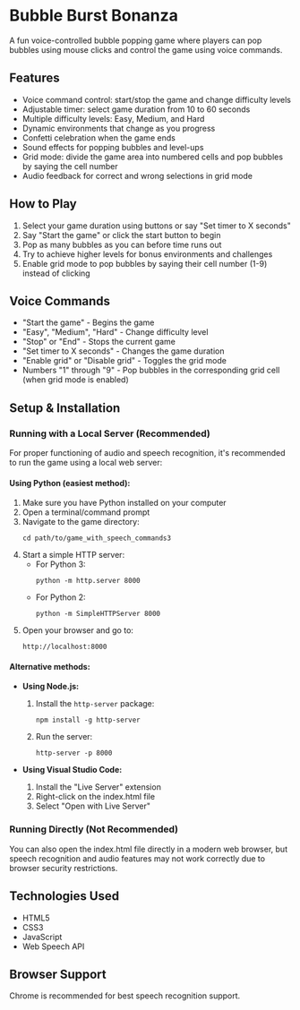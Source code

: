 # Bubble Burst Bonanza

A fun voice-controlled bubble popping game where players can pop bubbles using mouse clicks and control the game using voice commands.

## Features

- Voice command control: start/stop the game and change difficulty levels
- Adjustable timer: select game duration from 10 to 60 seconds
- Multiple difficulty levels: Easy, Medium, and Hard
- Dynamic environments that change as you progress
- Confetti celebration when the game ends
- Sound effects for popping bubbles and level-ups
- Grid mode: divide the game area into numbered cells and pop bubbles by saying the cell number
- Audio feedback for correct and wrong selections in grid mode

## How to Play

1. Select your game duration using buttons or say "Set timer to X seconds"
2. Say "Start the game" or click the start button to begin
3. Pop as many bubbles as you can before time runs out
4. Try to achieve higher levels for bonus environments and challenges
5. Enable grid mode to pop bubbles by saying their cell number (1-9) instead of clicking

## Voice Commands

- "Start the game" - Begins the game
- "Easy", "Medium", "Hard" - Change difficulty level
- "Stop" or "End" - Stops the current game
- "Set timer to X seconds" - Changes the game duration
- "Enable grid" or "Disable grid" - Toggles the grid mode
- Numbers "1" through "9" - Pop bubbles in the corresponding grid cell (when grid mode is enabled)

## Setup & Installation

### Running with a Local Server (Recommended)

For proper functioning of audio and speech recognition, it's recommended to run the game using a local web server:

#### Using Python (easiest method):

1. Make sure you have Python installed on your computer
2. Open a terminal/command prompt
3. Navigate to the game directory:
   ```
   cd path/to/game_with_speech_commands3
   ```
4. Start a simple HTTP server:
   - For Python 3:
     ```
     python -m http.server 8000
     ```
   - For Python 2:
     ```
     python -m SimpleHTTPServer 8000
     ```
5. Open your browser and go to:
   ```
   http://localhost:8000
   ```

#### Alternative methods:

- **Using Node.js:**
  1. Install the `http-server` package:
     ```
     npm install -g http-server
     ```
  2. Run the server:
     ```
     http-server -p 8000
     ```

- **Using Visual Studio Code:**
  1. Install the "Live Server" extension
  2. Right-click on the index.html file
  3. Select "Open with Live Server"

### Running Directly (Not Recommended)

You can also open the index.html file directly in a modern web browser, but speech recognition and audio features may not work correctly due to browser security restrictions.

## Technologies Used

- HTML5
- CSS3
- JavaScript
- Web Speech API

## Browser Support

Chrome is recommended for best speech recognition support.
